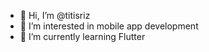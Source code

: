 - 👋 Hi, I’m @titisriz
- 👀 I’m interested in mobile app development
- 🌱 I’m currently learning Flutter

<!---
titisriz/titisriz is a ✨ special ✨ repository because its `README.md` (this file) appears on your GitHub profile.
You can click the Preview link to take a look at your changes.
--->
